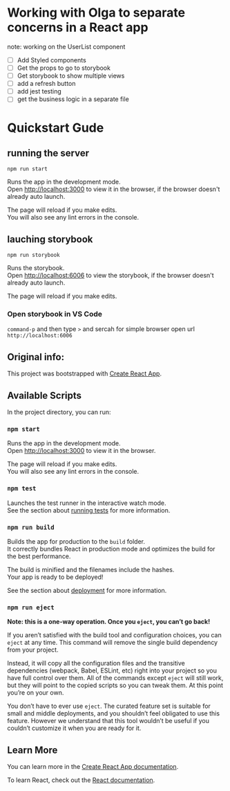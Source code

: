 # Working with Olga to separate concerns in a React app

note: working on the UserList component

- [ ] Add Styled components
- [ ] Get the props to go to storybook
- [ ] Get storybook to show multiple views
- [ ] add a refresh button
- [ ] add jest testing
- [ ] get the business logic in a separate file

# Quickstart Gude

## running the server

`npm run start`

Runs the app in the development mode.\
Open [http://localhost:3000](http://localhost:3000) to view it in the browser, if the browser doesn't already auto launch.

The page will reload if you make edits.\
You will also see any lint errors in the console.

## lauching storybook

`npm run storybook`

Runs the storybook.\
Open [http://localhost:6006](http://localhost:6006) to view the storybook, if the browser doesn't already auto launch.

The page will reload if you make edits.

### Open storybook in VS Code

`command-p` and then type `>` and sercah for simple browser
open url `http://localhost:6006`

## Original info:

This project was bootstrapped with [Create React App](https://github.com/facebook/create-react-app).

## Available Scripts

In the project directory, you can run:

### `npm start`

Runs the app in the development mode.\
Open [http://localhost:3000](http://localhost:3000) to view it in the browser.

The page will reload if you make edits.\
You will also see any lint errors in the console.

### `npm test`

Launches the test runner in the interactive watch mode.\
See the section about [running tests](https://facebook.github.io/create-react-app/docs/running-tests) for more information.

### `npm run build`

Builds the app for production to the `build` folder.\
It correctly bundles React in production mode and optimizes the build for the best performance.

The build is minified and the filenames include the hashes.\
Your app is ready to be deployed!

See the section about [deployment](https://facebook.github.io/create-react-app/docs/deployment) for more information.

### `npm run eject`

**Note: this is a one-way operation. Once you `eject`, you can’t go back!**

If you aren’t satisfied with the build tool and configuration choices, you can `eject` at any time. This command will remove the single build dependency from your project.

Instead, it will copy all the configuration files and the transitive dependencies (webpack, Babel, ESLint, etc) right into your project so you have full control over them. All of the commands except `eject` will still work, but they will point to the copied scripts so you can tweak them. At this point you’re on your own.

You don’t have to ever use `eject`. The curated feature set is suitable for small and middle deployments, and you shouldn’t feel obligated to use this feature. However we understand that this tool wouldn’t be useful if you couldn’t customize it when you are ready for it.

## Learn More

You can learn more in the [Create React App documentation](https://facebook.github.io/create-react-app/docs/getting-started).

To learn React, check out the [React documentation](https://reactjs.org/).
